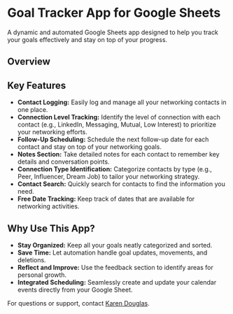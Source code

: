 # Goal Tracker App for Google Sheets

A dynamic and automated Google Sheets app designed to help you track your goals effectively and stay on top of your progress.

## Overview

<!-- [![Demo Screenshot](link-to-your-screenshot.png)](link-to-your-screenshot.png) -->

## Key Features

- **Contact Logging:** Easily log and manage all your networking contacts in one place.
- **Connection Level Tracking:** Identify the level of connection with each contact (e.g., LinkedIn, Messaging, Mutual, Low Interest) to prioritize your networking efforts.
- **Follow-Up Scheduling:** Schedule the next follow-up date for each contact and stay on top of your networking goals.
- **Notes Section:** Take detailed notes for each contact to remember key details and conversation points.
- **Connection Type Identification:** Categorize contacts by type (e.g., Peer, Influencer, Dream Job) to tailor your networking strategy.
- **Contact Search:** Quickly search for contacts to find the information you need.
- **Free Date Tracking:** Keep track of dates that are available for networking activities.


## Why Use This App?

- **Stay Organized:** Keep all your goals neatly categorized and sorted.
- **Save Time:** Let automation handle goal updates, movements, and deletions.
- **Reflect and Improve:** Use the feedback section to identify areas for personal growth.
- **Integrated Scheduling:** Seamlessly create and update your calendar events directly from your Google Sheet.

<!-- ## See It in Action

![Goal Tracker App Demo](link-to-your-demo-screenshot-or-gif) -->

<!-- ## How to Get Started

To get the full version of this app with a detailed setup guide and support, [click here](your-purchase-link) to purchase.

## Pricing and Access

- **Price:** $XX (One-time fee)
- **What You Get:**
  - Access to the Google Sheets template
  - A detailed step-by-step setup guide
  - Lifetime updates and support -->

For questions or support, contact [Karen Douglas](mailto:karendouglassd@gmail.com).

